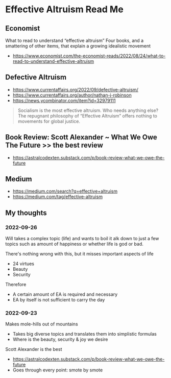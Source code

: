 # Effective Altruism Read Me

## Economist

What to read to understand “effective altruism”
Four books, and a smattering of other items, that explain a growing idealistic movement
* https://www.economist.com/the-economist-reads/2022/08/24/what-to-read-to-understand-effective-altruism


## Defective Altruism

* https://www.currentaffairs.org/2022/09/defective-altruism/
* https://www.currentaffairs.org/author/nathan-j-robinson
* https://news.ycombinator.com/item?id=32979111

>Socialism is the most effective altruism. Who needs anything else? The repugnant philosophy of “Effective Altruism” offers nothing to movements for global justice.


## Book Review: Scott Alexander ~ What We Owe The Future >> the best review

* https://astralcodexten.substack.com/p/book-review-what-we-owe-the-future

## Medium

* https://medium.com/search?q=effective+altruism
* https://medium.com/tag/effective-altruism



## My thoughts

### 2022-09-26

Will takes a complex topic (life) and wants to boil it alk down to just a few topics such as amount of happiness or whether life is god or bad.

There's nothing wrong with this, but it misses important aspects of life

* 24 virtues
* Beauty
* Security

Therefore

* A certain amount of EA is required and necessary
* EA by itself is not sufficient to carry the day



### 2022-09-23

Makes mole-hills out of mountains
* Takes big diverse topics and translates them into simplistic formulas
* Where is the beauty, security & joy we desire

Scott Alexander is the best

* https://astralcodexten.substack.com/p/book-review-what-we-owe-the-future
* Goes through every point: smote by smote
